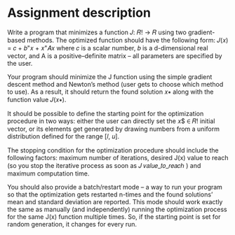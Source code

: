 # Assignment description 
 
Write a program that minimizes a function 𝐽: 𝑅! → 𝑅 using two gradient-based methods. The optimized function should have the following form: 	𝐽(𝑥) = 𝑐 + 𝑏"𝑥 + 𝑥"𝐴𝑥 where 𝑐 is a scalar number, 𝑏 is a d-dimensional real vector, and A is a positive–definite matrix – all parameters are specified by the user. 
 
Your program should minimize the J function using the simple gradient descent method and Newton’s method (user gets to choose which method to use). As a result, it should return the found solution 𝑥∗ along with the function value	𝐽(𝑥∗). 
 
It should be possible to define the starting point for the optimization procedure in two ways: either the user can directly set the 𝑥$ ∈ 𝑅! initial vector, or its elements get generated by drawing numbers from a uniform distribution defined for the range [𝑙, 𝑢]. 
 
The stopping condition for the optimization procedure should include the following factors: maximum number of iterations, desired J(x) value to reach (so you stop the iterative process as soon as 𝐽  𝑣𝑎𝑙𝑢𝑒_𝑡𝑜_𝑟𝑒𝑎𝑐ℎ ) and maximum computation time. 
 
You should also provide a batch/restart mode – a way to run your program so that the optimization gets restarted n-times and the found solutions’ mean and standard deviation are reported. This mode should work exactly the same as manually (and independently) running the optimization process for the same J(x) function multiple times. So, if the starting point is set for random generation, it changes for every run. 

